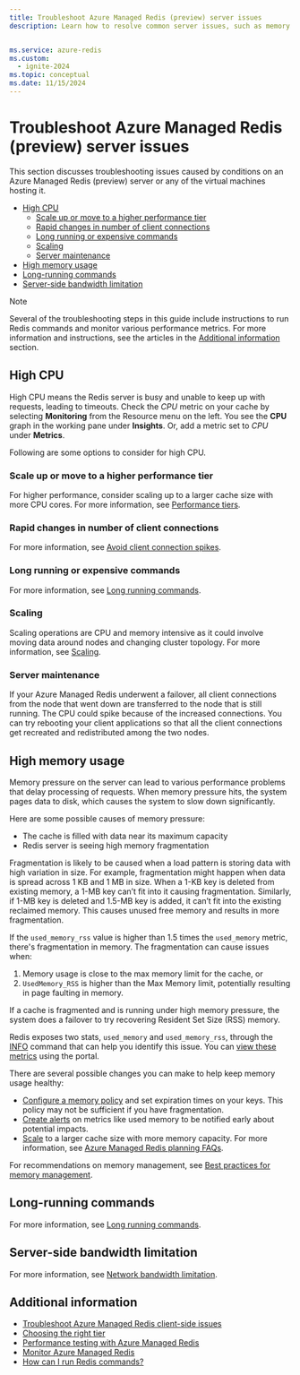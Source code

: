 ```yaml
---
title: Troubleshoot Azure Managed Redis (preview) server issues
description: Learn how to resolve common server issues, such as memory pressure, high CPU, long running commands, or bandwidth limitations, when using Azure Managed Redis (preview).


ms.service: azure-redis
ms.custom:
  - ignite-2024
ms.topic: conceptual
ms.date: 11/15/2024
---
```


# Troubleshoot Azure Managed Redis (preview) server issues

This section discusses troubleshooting issues caused by conditions on an Azure Managed Redis (preview) server or any of the virtual machines hosting it.

- [High CPU](#high-cpu)
  - [Scale up or move to a higher performance tier](#scale-up-or-move-to-a-higher-performance-tier)
  - [Rapid changes in number of client connections](#rapid-changes-in-number-of-client-connections)
  - [Long running or expensive commands](#long-running-or-expensive-commands)
  - [Scaling](#scaling)
  - [Server maintenance](#server-maintenance)
- [High memory usage](#high-memory-usage)
- [Long-running commands](#long-running-commands)
- [Server-side bandwidth limitation](#server-side-bandwidth-limitation)

> [!NOTE]
> Several of the troubleshooting steps in this guide include instructions to run Redis commands and monitor various performance metrics. For more information and instructions, see the articles in the [Additional information](#additional-information) section.
>

## High CPU

High CPU means the Redis server is busy and unable to keep up with requests, leading to timeouts. Check the *CPU* metric on your cache by selecting **Monitoring** from the Resource menu on the left. You see the **CPU** graph in the working pane under **Insights**. Or, add a metric set to *CPU* under **Metrics**.

Following are some options to consider for high CPU.

### Scale up or move to a higher performance tier

For higher performance, consider scaling up to a larger cache size with more CPU cores. For more information, see [Performance tiers](managed-redis-how-to-scale.md#performance-tiers).

### Rapid changes in number of client connections

For more information, see [Avoid client connection spikes](managed-redis-best-practices-connection.md#avoid-client-connection-spikes).

### Long running or expensive commands

For more information, see [Long running commands](managed-redis-troubleshoot-timeouts.md#long-running-commands).

### Scaling

Scaling operations are CPU and memory intensive as it could involve moving data around nodes and changing cluster topology. For more information, see [Scaling](managed-redis-best-practices-scale.md).

### Server maintenance

If your Azure Managed Redis underwent a failover, all client connections from the node that went down are transferred to the node that is still running. The CPU could spike because of the increased connections. You can try rebooting your client applications so that all the client connections get recreated and redistributed among the two nodes.

## High memory usage

Memory pressure on the server can lead to various performance problems that delay processing of requests. When memory pressure hits, the system pages data to disk, which causes the system to slow down significantly.

Here are some possible causes of memory pressure:

- The cache is filled with data near its maximum capacity
- Redis server is seeing high memory fragmentation

Fragmentation is likely to be caused when a load pattern is storing data with high variation in size. For example, fragmentation might happen when data is spread across 1 KB and 1 MB in size. When a 1-KB key is deleted from existing memory, a 1-MB key can’t fit into it causing fragmentation. Similarly, if 1-MB key is deleted and 1.5-MB key is added, it can’t fit into the existing reclaimed memory. This causes unused free memory and results in more fragmentation.

If the `used_memory_rss` value is higher than 1.5 times the `used_memory` metric, there's fragmentation in memory. The fragmentation can cause issues when:

1. Memory usage is close to the max memory limit for the cache, or
2. `UsedMemory_RSS` is higher than the Max Memory limit, potentially resulting in page faulting in memory.

If a cache is fragmented and is running under high memory pressure, the system does a failover to try recovering Resident Set Size (RSS) memory.

Redis exposes two stats, `used_memory` and `used_memory_rss`, through the [INFO](https://redis.io/commands/info) command that can help you identify this issue. You can [view these metrics](../monitor-cache.md#view-cache-metrics) using the portal.

There are several possible changes you can make to help keep memory usage healthy:

- [Configure a memory policy](managed-redis-configure.md#memory-policies) and set expiration times on your keys. This policy may not be sufficient if you have fragmentation.
- [Create alerts](../monitor-cache.md#create-alerts) on metrics like used memory to be notified early about potential impacts.
- [Scale](managed-redis-how-to-scale.md) to a larger cache size with more memory capacity. For more information, see [Azure Managed Redis planning FAQs](./managed-redis-planning-faq.yml).

For recommendations on memory management, see [Best practices for memory management](managed-redis-best-practices-memory-management.md).

## Long-running commands

For more information, see [Long running commands](managed-redis-troubleshoot-timeouts.md#long-running-commands).

## Server-side bandwidth limitation

For more information, see [Network bandwidth limitation](managed-redis-troubleshoot-timeouts.md#network-bandwidth-limitation).

## Additional information

- [Troubleshoot Azure Managed Redis client-side issues](managed-redis-troubleshoot-client.md)
- [Choosing the right tier](managed-redis-overview.md#choosing-the-right-tier)
- [Performance testing with Azure Managed Redis](managed-redis-best-practices-performance.md)
- [Monitor Azure Managed Redis](../monitor-cache.md)
- [How can I run Redis commands?](managed-redis-development-faq.yml#how-can-i-run-redis-commands-)
